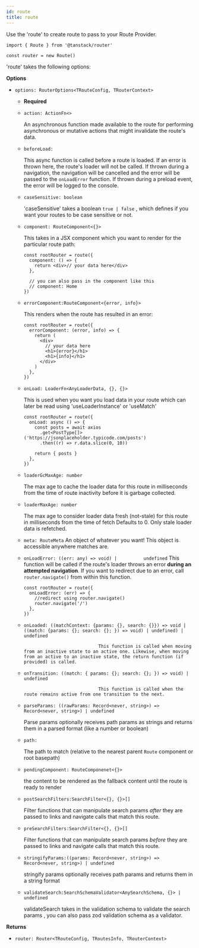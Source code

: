 ```yaml
---
id: route
title: route
---
```


Use the 'route' to create route to pass to your Route Provider.

```tsx
import { Route } from '@tanstack/router'

const router = new Route()
```

'route' takes the following options:

**Options**

- `options: RouterOptions<TRouteConfig, TRouterContext>`

  - **Required**

  - `action: ActionFn<>`

    An asynchronous function made available to the route for performing asynchronous or mutative actions that might invalidate the route's data.

  - `beforeLoad:`

    This async function is called before a route is loaded.
    If an error is thrown here, the route's loader will not be called.
    If thrown during a navigation, the navigation will be cancelled and the error will be passed to the `onLoadError` function.
    If thrown during a preload event, the error will be logged to the console.

  - `caseSensitive: boolean`

    'caseSensitive' takes a boolean `true | false` , which defines if you want your routes to be case sensitive or not.

  - `component: RouteComponent<{}>`

    This takes in a JSX component which you want to render for the particular route path:

    ```tsx
    const rootRouter = route({
      component: () => {
        return <div>// your data here</div>
      },

      // you can also pass in the component like this
      // component: Home
    })
    ```

  - `errorComponent:RouteComponent<{error, info}>`

    This renders when the route has resulted in an error:

    ```tsx
    const rootRouter = route({
      errorComponent: (error, info) => {
        return (
          <div>
            // your data here
            <h1>{error}</h1>
            <h1>{info}</h1>
          </div>
        )
      },
    })
    ```

  - `onLoad: LoaderFn<AnyLoaderData, {}, {}>`

    This is used when you want you load data in your route which can later be read using 'useLoaderInstance' or 'useMatch'

    ```tsx
    const rootRouter = route({
      onLoad: async () => {
        const posts = await axios
          .get<PostType[]>('https://jsonplaceholder.typicode.com/posts')
          .then((r) => r.data.slice(0, 10))

        return { posts }
      },
    })
    ```

  - `loaderGcMaxAge: number`

    The max age to cache the loader data for this route in milliseconds from the time of route inactivity before it is garbage collected.

  - `loaderMaxAge: number`

    The max age to consider loader data fresh (not-stale) for this route in milliseconds from the time of fetch
    Defaults to 0. Only stale loader data is refetched.

  - `meta: RouteMeta`
    An object of whatever you want! This object is accessible anywhere matches are.
  - `onLoadError: ((err: any) => void) |          undefined`
    This function will be called if the route's loader throws an error **during an attempted navigation**.
    If you want to redirect due to an error, call `router.navigate()` from within this function.
    ```tsx
    const rootRouter = route({
      onLoadError: (err) => {
        //redirect using router.navigate()
        router.navigate('/')
      },
    })
    ```
  - `onLoaded: ((matchContext: {params: {},
search: {}}) => void | ((match: {params: {};
search: {};
}) => void) | undefined) | undefined `

                                    This function is called when moving from an inactive state to an active one. Likewise, when moving from an active to an inactive state, the return function (if provided) is called.

  - `onTransition: ((match: {
params: {};
search: {};
}) => void) | undefined `

                                    This function is called when the route remains active from one transition to the next.

  - `parseParams: ((rawParams: Record<never, string>) => Record<never, string>) | undefined`

    Parse params optionally receives path params as strings and returns them in a parsed format (like a number or boolean)

  - `path:`

    The path to match (relative to the nearest parent `Route` component or root basepath)

  - `pendingComponent: RouteComponenet<{}>`

    the content to be rendered as the fallback content until the route is ready to render

  - `postSearchFilters:SearchFilter<{}, {}>[]`

    Filter functions that can manipulate search params _after_ they are passed to links and navigate calls that match this route.

  - `preSearchFilters:SearchFilter<{}, {}>[]`

    Filter functions that can manipulate search params _before_ they are passed to links and navigate calls that match this route.

  - `stringifyParams:((params: Record<never, string>) => Record<never, string>) | undefined`

    stringify params optionally receives path params and returns them in a string format

  - `validateSearch:SearchSchemaValidator<AnySearchSchema, {}> | undefined`

    validateSearch takes in the validation schema to validate the search params , you can also pass zod validation schema as a validator.

**Returns**

- `router: Router<TRouteConfig, TRoutesInfo, TRouterContext>`
